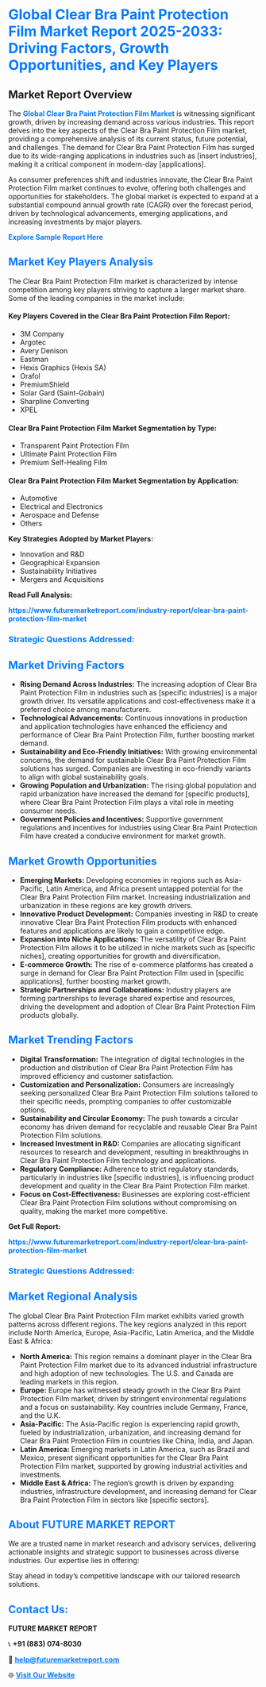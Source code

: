 <h1 style="color: #007BFF;">Global Clear Bra Paint Protection Film Market Report 2025-2033: Driving Factors, Growth Opportunities, and Key Players</h1>

<section id="overview">
<h2>Market Report Overview</h2>
<p>The <a href="https://www.futuremarketreport.com/industry-report/clear-bra-paint-protection-film-market" style="color: #007BFF; text-decoration: none;"><strong>Global Clear Bra Paint Protection Film Market</strong></a> is witnessing significant growth, driven by increasing demand across various industries. This report delves into the key aspects of the Clear Bra Paint Protection Film market, providing a comprehensive analysis of its current status, future potential, and challenges. The demand for Clear Bra Paint Protection Film has surged due to its wide-ranging applications in industries such as [insert industries], making it a critical component in modern-day [applications].</p>
<p>As consumer preferences shift and industries innovate, the Clear Bra Paint Protection Film market continues to evolve, offering both challenges and opportunities for stakeholders. The global market is expected to expand at a substantial compound annual growth rate (CAGR) over the forecast period, driven by technological advancements, emerging applications, and increasing investments by major players.</p>
</section>

<section id="overview">
<p><a href="https://www.futuremarketreport.com/request-sample/reportId=46001" style="color: #007BFF; text-decoration: none;"><strong>Explore Sample Report Here</strong></a></p>
</section>

<section id="key-players">
<h2 style="color: #007BFF;">Market Key Players Analysis</h2>
<p>The Clear Bra Paint Protection Film market is characterized by intense competition among key players striving to capture a larger market share. Some of the leading companies in the market include:</p>
<h4>Key Players Covered in the Clear Bra Paint Protection Film Report:</h4>
<ul><li>3M Company</li><li>Argotec</li><li>Avery Denison</li><li>Eastman</li><li>Hexis Graphics (Hexis SA)</li><li>Orafol</li><li>PremiumShield</li><li>Solar Gard (Saint-Gobain)</li><li>Sharpline Converting</li><li>XPEL</li></ul>
<h4>Clear Bra Paint Protection Film Market Segmentation by Type:</h4>
<ul><li>Transparent Paint Protection Film</li><li>Ultimate Paint Protection Film</li><li>Premium Self-Healing Film</li></ul>

<h4>Clear Bra Paint Protection Film Market Segmentation by Application:</h4>
<ul><li>Automotive</li><li>Electrical and Electronics</li><li>Aerospace and Defense</li><li>Others</li></ul>
<p><strong>Key Strategies Adopted by Market Players:</strong></p>
<ul>
<li>Innovation and R&D</li>
<li>Geographical Expansion</li>
<li>Sustainability Initiatives</li>
<li>Mergers and Acquisitions</li>
</ul>
</section>

<section>
<p><strong>Read Full Analysis: </strong></p><a href="https://www.futuremarketreport.com/industry-report/clear-bra-paint-protection-film-market" style="color: #007BFF; text-decoration: none;"><strong>https://www.futuremarketreport.com/industry-report/clear-bra-paint-protection-film-market</strong></a>
<h3 style="color: #007BFF;">Strategic Questions Addressed:</h3>
</section>

<section id="driving-factors">
<h2 style="color: #007BFF;">Market Driving Factors</h2>
<ul>
<li><strong>Rising Demand Across Industries:</strong> The increasing adoption of Clear Bra Paint Protection Film in industries such as [specific industries] is a major growth driver. Its versatile applications and cost-effectiveness make it a preferred choice among manufacturers.</li>
<li><strong>Technological Advancements:</strong> Continuous innovations in production and application technologies have enhanced the efficiency and performance of Clear Bra Paint Protection Film, further boosting market demand.</li>
<li><strong>Sustainability and Eco-Friendly Initiatives:</strong> With growing environmental concerns, the demand for sustainable Clear Bra Paint Protection Film solutions has surged. Companies are investing in eco-friendly variants to align with global sustainability goals.</li>
<li><strong>Growing Population and Urbanization:</strong> The rising global population and rapid urbanization have increased the demand for [specific products], where Clear Bra Paint Protection Film plays a vital role in meeting consumer needs.</li>
<li><strong>Government Policies and Incentives:</strong> Supportive government regulations and incentives for industries using Clear Bra Paint Protection Film have created a conducive environment for market growth.</li>
</ul>
</section>

<section id="growth-opportunities">
<h2 style="color: #007BFF;">Market Growth Opportunities</h2>
<ul>
<li><strong>Emerging Markets:</strong> Developing economies in regions such as Asia-Pacific, Latin America, and Africa present untapped potential for the Clear Bra Paint Protection Film market. Increasing industrialization and urbanization in these regions are key growth drivers.</li>
<li><strong>Innovative Product Development:</strong> Companies investing in R&D to create innovative Clear Bra Paint Protection Film products with enhanced features and applications are likely to gain a competitive edge.</li>
<li><strong>Expansion into Niche Applications:</strong> The versatility of Clear Bra Paint Protection Film allows it to be utilized in niche markets such as [specific niches], creating opportunities for growth and diversification.</li>
<li><strong>E-commerce Growth:</strong> The rise of e-commerce platforms has created a surge in demand for Clear Bra Paint Protection Film used in [specific applications], further boosting market growth.</li>
<li><strong>Strategic Partnerships and Collaborations:</strong> Industry players are forming partnerships to leverage shared expertise and resources, driving the development and adoption of Clear Bra Paint Protection Film products globally.</li>
</ul>
</section>

<section id="trending-factors">
<h2 style="color: #007BFF;">Market Trending Factors</h2>
<ul>
<li><strong>Digital Transformation:</strong> The integration of digital technologies in the production and distribution of Clear Bra Paint Protection Film has improved efficiency and customer satisfaction.</li>
<li><strong>Customization and Personalization:</strong> Consumers are increasingly seeking personalized Clear Bra Paint Protection Film solutions tailored to their specific needs, prompting companies to offer customizable options.</li>
<li><strong>Sustainability and Circular Economy:</strong> The push towards a circular economy has driven demand for recyclable and reusable Clear Bra Paint Protection Film solutions.</li>
<li><strong>Increased Investment in R&D:</strong> Companies are allocating significant resources to research and development, resulting in breakthroughs in Clear Bra Paint Protection Film technology and applications.</li>
<li><strong>Regulatory Compliance:</strong> Adherence to strict regulatory standards, particularly in industries like [specific industries], is influencing product development and quality in the Clear Bra Paint Protection Film market.</li>
<li><strong>Focus on Cost-Effectiveness:</strong> Businesses are exploring cost-efficient Clear Bra Paint Protection Film solutions without compromising on quality, making the market more competitive.</li>
</ul>
</section>

<section>
<p><strong>Get Full Report: </strong></p><a href="https://www.futuremarketreport.com/industry-report/clear-bra-paint-protection-film-market" style="color: #007BFF; text-decoration: none;"><strong>https://www.futuremarketreport.com/industry-report/clear-bra-paint-protection-film-market</strong></a>
<h3 style="color: #007BFF;">Strategic Questions Addressed:</h3>
</section>


<section id="regional-analysis">
<h2 style="color: #007BFF;">Market Regional Analysis</h2>
<p>The global Clear Bra Paint Protection Film market exhibits varied growth patterns across different regions. The key regions analyzed in this report include North America, Europe, Asia-Pacific, Latin America, and the Middle East & Africa:</p>
<ul>
<li><strong>North America:</strong> This region remains a dominant player in the Clear Bra Paint Protection Film market due to its advanced industrial infrastructure and high adoption of new technologies. The U.S. and Canada are leading markets in this region.</li>
<li><strong>Europe:</strong> Europe has witnessed steady growth in the Clear Bra Paint Protection Film market, driven by stringent environmental regulations and a focus on sustainability. Key countries include Germany, France, and the U.K.</li>
<li><strong>Asia-Pacific:</strong> The Asia-Pacific region is experiencing rapid growth, fueled by industrialization, urbanization, and increasing demand for Clear Bra Paint Protection Film in countries like China, India, and Japan.</li>
<li><strong>Latin America:</strong> Emerging markets in Latin America, such as Brazil and Mexico, present significant opportunities for the Clear Bra Paint Protection Film market, supported by growing industrial activities and investments.</li>
<li><strong>Middle East & Africa:</strong> The region’s growth is driven by expanding industries, infrastructure development, and increasing demand for Clear Bra Paint Protection Film in sectors like [specific sectors].</li>
</ul>
</section>

<footer>
<h2 style="color: #007BFF;">About FUTURE MARKET REPORT</h2>
<p>We are a trusted name in market research and advisory services, delivering actionable insights and strategic support to businesses across diverse industries. Our expertise lies in offering:</p>

<p>Stay ahead in today’s competitive landscape with our tailored research solutions.</p>

<h2 style="color: #007BFF;">Contact Us:</h2>
<p><strong>FUTURE MARKET REPORT</strong></p>
<p>📞 <strong>+91 (883) 074-8030</strong></p>
<p>📧 <strong><a href="mailto:help@futuremarketreport.com" style="color: #007BFF;">help@futuremarketreport.com</a></strong></p>
<p>🌐 <strong><a href="https://www.futuremarketreport.com/" style="color: #007BFF;">Visit Our Website</a></strong></p>
</footer>